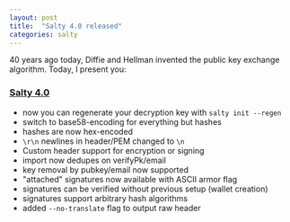 ```yaml
---
layout: post
title:  "Salty 4.0 released"
categories: salty
---
```


40 years ago today, Diffie and Hellman invented the public key exchange algorithm. Today, I present you:

### [Salty 4.0](https://github.com/carlos8f/salty/releases/tag/v4.0.0)

- now you can regenerate your decryption key with `salty init --regen`
- switch to base58-encoding for everything but hashes
- hashes are now hex-encoded
- `\r\n` newlines in header/PEM changed to `\n`
- Custom header support for encryption or signing
- import now dedupes on verifyPk/email
- key removal by pubkey/email now supported
- "attached" signatures now available with ASCII armor flag
- signatures can be verified without previous setup (wallet creation)
- signatures support arbitrary hash algorithms
- added `--no-translate` flag to output raw header
